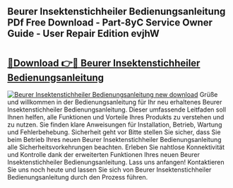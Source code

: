 ## Beurer Insektenstichheiler Bedienungsanleitung PDf Free Download - Part-8yC Service Owner Guide - User Repair Edition evjhW

# <h2><a href="http://df3dqkt.blite.top/?on=Beurer+Insektenstichheiler+Bedienungsanleitung">🔗Download 👉🔴 Beurer Insektenstichheiler Bedienungsanleitung</a></h2>

[![Beurer Insektenstichheiler Bedienungsanleitung new download](https://i.imgur.com/lujVjoI.png)](http://df3dqkt.blite.top/?on=Beurer+Insektenstichheiler+Bedienungsanleitung)
Grüße und willkommen in der Bedienungsanleitung für Ihr neu erhaltenes Beurer Insektenstichheiler Bedienungsanleitung. Dieser umfassende Leitfaden soll Ihnen helfen, alle Funktionen und Vorteile Ihres Produkts zu verstehen und zu nutzen. Sie finden klare Anweisungen für Installation, Betrieb, Wartung und Fehlerbehebung. Sicherheit geht vor Bitte stellen Sie sicher, dass Sie beim Betrieb Ihres neuen Beurer Insektenstichheiler Bedienungsanleitung alle Sicherheitsvorkehrungen beachten. Erleben Sie nahtlose Konnektivität und Kontrolle dank der erweiterten Funktionen Ihres neuen Beurer Insektenstichheiler Bedienungsanleitung. Lass uns anfangen! Kontaktieren Sie uns noch heute und lassen Sie sich von Beurer Insektenstichheiler Bedienungsanleitung durch den Prozess führen.
